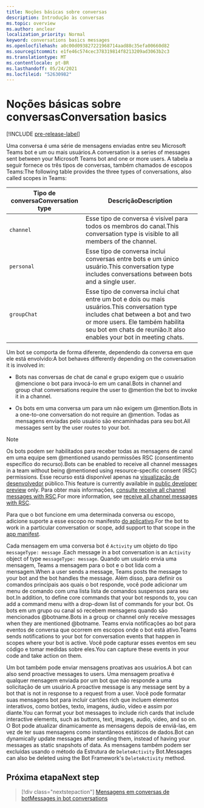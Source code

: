 ```yaml
---
title: Noções básicas sobre conversas
description: Introdução às conversas
ms.topic: overview
ms.author: anclear
localization_priority: Normal
keyword: conversations basics messages
ms.openlocfilehash: a0c00d093827221968714aad88c35efa00660d82
ms.sourcegitcommit: e1fe46c574cec378319814f8213209ad3063b2c3
ms.translationtype: MT
ms.contentlocale: pt-BR
ms.lasthandoff: 05/24/2021
ms.locfileid: "52630982"
---
```

# <a name="conversation-basics"></a><span data-ttu-id="1a675-103">Noções básicas sobre conversas</span><span class="sxs-lookup"><span data-stu-id="1a675-103">Conversation basics</span></span>

[!INCLUDE [pre-release-label](~/includes/v4-to-v3-pointer-bots.md)]

<span data-ttu-id="1a675-104">Uma conversa é uma série de mensagens enviadas entre seu Microsoft Teams bot e um ou mais usuários.</span><span class="sxs-lookup"><span data-stu-id="1a675-104">A conversation is a series of messages sent between your Microsoft Teams bot and one or more users.</span></span> <span data-ttu-id="1a675-105">A tabela a seguir fornece os três tipos de conversas, também chamados de escopos Teams:</span><span class="sxs-lookup"><span data-stu-id="1a675-105">The following table provides the three types of conversations, also called scopes in Teams:</span></span>

| <span data-ttu-id="1a675-106">Tipo de conversa</span><span class="sxs-lookup"><span data-stu-id="1a675-106">Conversation type</span></span> | <span data-ttu-id="1a675-107">Descrição</span><span class="sxs-lookup"><span data-stu-id="1a675-107">Description</span></span> |
| ------- | ----------- |
| `channel` | <span data-ttu-id="1a675-108">Esse tipo de conversa é visível para todos os membros do canal.</span><span class="sxs-lookup"><span data-stu-id="1a675-108">This conversation type is visible to all members of the channel.</span></span> |
| `personal` | <span data-ttu-id="1a675-109">Esse tipo de conversa inclui conversas entre bots e um único usuário.</span><span class="sxs-lookup"><span data-stu-id="1a675-109">This conversation type includes conversations between bots and a single user.</span></span> |
| `groupChat` | <span data-ttu-id="1a675-110">Esse tipo de conversa inclui chat entre um bot e dois ou mais usuários.</span><span class="sxs-lookup"><span data-stu-id="1a675-110">This conversation type includes chat between a bot and two or more users.</span></span> <span data-ttu-id="1a675-111">Ele também habilita seu bot em chats de reunião.</span><span class="sxs-lookup"><span data-stu-id="1a675-111">It also enables your bot in meeting chats.</span></span> |

<span data-ttu-id="1a675-112">Um bot se comporta de forma diferente, dependendo da conversa em que ele está envolvido:</span><span class="sxs-lookup"><span data-stu-id="1a675-112">A bot behaves differently depending on the conversation it is involved in:</span></span>

* <span data-ttu-id="1a675-113">Bots nas conversas de chat de canal e grupo exigem que o usuário @mencione o bot para invocá-lo em um canal.</span><span class="sxs-lookup"><span data-stu-id="1a675-113">Bots in channel and group chat conversations require the user to @mention the bot to invoke it in a channel.</span></span>

* <span data-ttu-id="1a675-114">Os bots em uma conversa um para um não exigem um @mention.</span><span class="sxs-lookup"><span data-stu-id="1a675-114">Bots in a one-to-one conversation do not require an @mention.</span></span> <span data-ttu-id="1a675-115">Todas as mensagens enviadas pelo usuário são encaminhadas para seu bot.</span><span class="sxs-lookup"><span data-stu-id="1a675-115">All messages sent by the user routes to your bot.</span></span>

> [!NOTE]
> <span data-ttu-id="1a675-116">Os bots podem ser habilitados para receber todas as mensagens de canal em uma equipe sem @mentioned usando permissões RSC (consentimento específico do recurso).</span><span class="sxs-lookup"><span data-stu-id="1a675-116">Bots can be enabled to receive all channel messages in a team without being @mentioned using resource-specific consent (RSC) permissions.</span></span> <span data-ttu-id="1a675-117">Esse recurso está disponível apenas na [visualização de desenvolvedor](../../../resources/dev-preview/developer-preview-intro.md) público.</span><span class="sxs-lookup"><span data-stu-id="1a675-117">This feature is currently available in [public developer preview](../../../resources/dev-preview/developer-preview-intro.md) only.</span></span> <span data-ttu-id="1a675-118">Para obter mais informações, [consulte receive all channel messages with RSC](channel-messages-with-rsc.md).</span><span class="sxs-lookup"><span data-stu-id="1a675-118">For more information, see [receive all channel messages with RSC](channel-messages-with-rsc.md).</span></span>

<span data-ttu-id="1a675-119">Para que o bot funcione em uma determinada conversa ou escopo, adicione suporte a esse escopo no manifesto [do aplicativo](~/resources/schema/manifest-schema.md).</span><span class="sxs-lookup"><span data-stu-id="1a675-119">For the bot to work in a particular conversation or scope, add support to that scope in the [app manifest](~/resources/schema/manifest-schema.md).</span></span>

<span data-ttu-id="1a675-120">Cada mensagem em uma conversa bot é `Activity` um objeto do tipo `messageType: message` .</span><span class="sxs-lookup"><span data-stu-id="1a675-120">Each message in a bot conversation is an `Activity` object of type `messageType: message`.</span></span> <span data-ttu-id="1a675-121">Quando um usuário envia uma mensagem, Teams a mensagem para o bot e o bot lida com a mensagem.</span><span class="sxs-lookup"><span data-stu-id="1a675-121">When a user sends a message, Teams posts the message to your bot and the bot handles the message.</span></span> <span data-ttu-id="1a675-122">Além disso, para definir os comandos principais aos quais o bot responde, você pode adicionar um menu de comando com uma lista lista de comandos suspensos para seu bot.</span><span class="sxs-lookup"><span data-stu-id="1a675-122">In addition, to define core commands that your bot responds to, you can add a command menu with a drop-down list of commands for your bot.</span></span> <span data-ttu-id="1a675-123">Os bots em um grupo ou canal só recebem mensagens quando são mencionados @botname.</span><span class="sxs-lookup"><span data-stu-id="1a675-123">Bots in a group or channel only receive messages when they are mentioned @botname.</span></span> <span data-ttu-id="1a675-124">Teams envia notificações ao bot para eventos de conversa que ocorrem em escopos onde o bot está ativo.</span><span class="sxs-lookup"><span data-stu-id="1a675-124">Teams sends notifications to your bot for conversation events that happen in scopes where your bot is active.</span></span> <span data-ttu-id="1a675-125">Você pode capturar esses eventos em seu código e tomar medidas sobre eles.</span><span class="sxs-lookup"><span data-stu-id="1a675-125">You can capture these events in your code and take action on them.</span></span>

<span data-ttu-id="1a675-126">Um bot também pode enviar mensagens proativas aos usuários.</span><span class="sxs-lookup"><span data-stu-id="1a675-126">A bot can also send proactive messages to users.</span></span> <span data-ttu-id="1a675-127">Uma mensagem proativa é qualquer mensagem enviada por um bot que não responde a uma solicitação de um usuário.</span><span class="sxs-lookup"><span data-stu-id="1a675-127">A proactive message is any message sent by a bot that is not in response to a request from a user.</span></span> <span data-ttu-id="1a675-128">Você pode formatar suas mensagens bot para incluir cartões rich que incluem elementos interativos, como botões, texto, imagens, áudio, vídeo e assim por diante.</span><span class="sxs-lookup"><span data-stu-id="1a675-128">You can format your bot messages to include rich cards that include interactive elements, such as buttons, text, images, audio, video, and so on.</span></span> <span data-ttu-id="1a675-129">O Bot pode atualizar dinamicamente as mensagens depois de enviá-las, em vez de ter suas mensagens como instantâneos estáticos de dados.</span><span class="sxs-lookup"><span data-stu-id="1a675-129">Bot can dynamically update messages after sending them, instead of having your messages as static snapshots of data.</span></span> <span data-ttu-id="1a675-130">As mensagens também podem ser excluídas usando o método da Estrutura de `DeleteActivity` Bot.</span><span class="sxs-lookup"><span data-stu-id="1a675-130">Messages can also be deleted using the Bot Framework's `DeleteActivity` method.</span></span>

## <a name="next-step"></a><span data-ttu-id="1a675-131">Próxima etapa</span><span class="sxs-lookup"><span data-stu-id="1a675-131">Next step</span></span>

> [!div class="nextstepaction"]
> [<span data-ttu-id="1a675-132">Mensagens em conversas de bot</span><span class="sxs-lookup"><span data-stu-id="1a675-132">Messages in bot conversations</span></span>](~/bots/how-to/conversations/conversation-messages.md)
